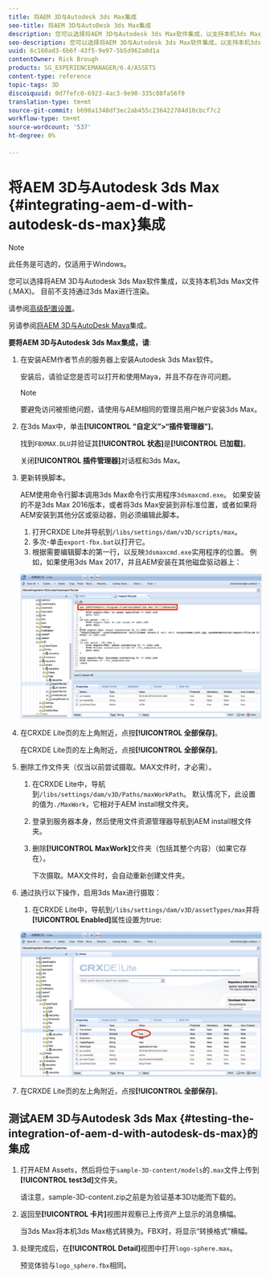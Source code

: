 ```yaml
---
title: 将AEM 3D与Autodesk 3ds Max集成
seo-title: 将AEM 3D与AutoDesk 3ds Max集成
description: 您可以选择将AEM 3D与Autodesk 3ds Max软件集成，以支持本机3ds Max文件(.MAX)。 目前不支持通过3ds Max进行渲染。
seo-description: 您可以选择将AEM 3D与Autodesk 3ds Max软件集成，以支持本机3ds Max文件(.MAX)。 目前不支持通过3ds Max进行渲染。
uuid: 6c160ad3-6b6f-43f5-9e97-5b5d962a8d1a
contentOwner: Rick Brough
products: SG_EXPERIENCEMANAGER/6.4/ASSETS
content-type: reference
topic-tags: 3D
discoiquuid: 0d7fefc0-6923-4ac3-9e90-335c08fa56f0
translation-type: tm+mt
source-git-commit: b698a1348df3ec2ab455c236422784d10cbcf7c2
workflow-type: tm+mt
source-wordcount: '537'
ht-degree: 0%

---
```



# 将AEM 3D与Autodesk 3ds Max {#integrating-aem-d-with-autodesk-ds-max}集成

>[!NOTE]
>
>此任务是可选的，仅适用于Windows。

您可以选择将AEM 3D与Autodesk 3ds Max软件集成，以支持本机3ds Max文件(.MAX)。 目前不支持通过3ds Max进行渲染。

请参阅[高级配置设置](advanced-config-3d.md)。

另请参阅[将AEM 3D与AutoDesk Maya](integrate-maya-with-3d.md)集成。

**要将AEM 3D与Autodesk 3ds Max集成，请**:

1. 在安装AEM作者节点的服务器上安装Autodesk 3ds Max软件。

   安装后，请验证您是否可以打开和使用Maya，并且不存在许可问题。

   >[!NOTE]
   >
   >要避免访问被拒绝问题，请使用与AEM相同的管理员用户帐户安装3ds Max。

1. 在3ds Max中，单击&#x200B;**[!UICONTROL “自定义”>“插件管理器”]**。

   找到`FBXMAX.DLU`并验证其&#x200B;**[!UICONTROL 状态]**&#x200B;是&#x200B;**[!UICONTROL 已加载]**。

   关闭&#x200B;**[!UICONTROL 插件管理器]**&#x200B;对话框和3ds Max。

1. 更新转换脚本。

   AEM使用命令行脚本调用3ds Max命令行实用程序`3dsmaxcmd.exe`。 如果安装的不是3ds Max 2016版本，或者将3ds Max安装到非标准位置，或者如果将AEM安装到其他分区或驱动器，则必须编辑此脚本。

   1. 打开CRXDE Lite并导航到`/libs/settings/dam/v3D/scripts/max`。
   1. 多次-单击`export-fbx.bat`以打开它。
   1. 根据需要编辑脚本的第一行，以反映`3dsmaxcmd.exe`实用程序的位置。 例如，如果使用3ds Max 2017，并且AEM安装在其他磁盘驱动器上：

   ![image2018-6-22_13-35-8](assets/image2018-6-22_13-35-8.png)

1. 在CRXDE Lite页的左上角附近，点按&#x200B;**[!UICONTROL 全部保存]**。

   在CRXDE Lite页的左上角附近，点按&#x200B;**[!UICONTROL 全部保存]**。

1. 删除工作文件夹（仅当以前尝试摄取。MAX文件时，才必需）。

   1. 在CRXDE Lite中，导航到`/libs/settings/dam/v3D/Paths/maxWorkPath`。 默认情况下，此设置的值为`./MaxWork`，它相对于AEM install根文件夹。
   1. 登录到服务器本身，然后使用文件资源管理器导航到AEM install根文件夹。
   1. 删除&#x200B;**[!UICONTROL MaxWork]**&#x200B;文件夹（包括其整个内容）（如果它存在）。

      下次摄取。MAX文件时，会自动重新创建文件夹。

1. 通过执行以下操作，启用3ds Max进行摄取：

   1. 在CRXDE Lite中，导航到`/libs/settings/dam/v3D/assetTypes/max`并将&#x200B;**[!UICONTROL Enabled]**&#x200B;属性设置为true:

   ![image2018-6-22_13-50-50](assets/image2018-6-22_13-50-50.png)

1. 在CRXDE Lite页的左上角附近，点按&#x200B;**[!UICONTROL 全部保存]**。

## 测试AEM 3D与Autodesk 3ds Max {#testing-the-integration-of-aem-d-with-autodesk-ds-max}的集成

1. 打开AEM Assets，然后将位于`sample-3D-content/models`的`.max`文件上传到&#x200B;**[!UICONTROL test3d]**&#x200B;文件夹。

   请注意，sample-3D-content.zip之前是为验证基本3D功能而下载的。

1. 返回至&#x200B;**[!UICONTROL 卡片]**&#x200B;视图并观察已上传资产上显示的消息横幅。

   当3ds Max将本机3ds Max格式转换为。FBX时，将显示“转换格式”横幅。

1. 处理完成后，在&#x200B;**[!UICONTROL Detail]**&#x200B;视图中打开`logo-sphere.max`。

   预览体验与`logo_sphere.fbx`相同。

